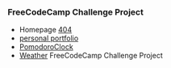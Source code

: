 ### FreeCodeCamp Challenge Project

* Homepage [404](https://woaiios.github.io/woaiios/)
* [personal portfolio](https://woaiios.github.io/woaiios/web/PersonalPortfolio/index.html)
* [PomodoroClock](https://woaiios.github.io/woaiios/web/PomodoroClock/index.html)
* [Weather](https://woaiios.github.io/woaiios/web/ShowTheLocalWeather/index.html)
FreeCodeCamp Challenge Project
